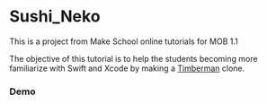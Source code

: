 # Sushi_Neko

This is a project from Make School online tutorials for MOB 1.1

The objective of this tutorial is to help the students becoming more familiarize with Swift and Xcode by making a [Timberman](https://itunes.apple.com/us/app/timberman/id871809581?mt=8) clone.

### Demo

